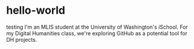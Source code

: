 # hello-world
testing
I'm an MLIS student at the University of Washington's iSchool. For my Digital Humanities class, we're exploring GitHub as a potential tool for DH projects.
